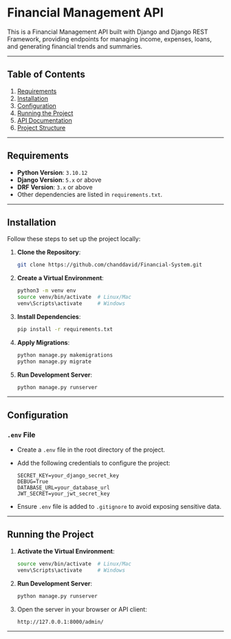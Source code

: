 # Financial Management API

This is a Financial Management API built with Django and Django REST Framework, providing endpoints for managing income, expenses, loans, and generating financial trends and summaries.

---

## Table of Contents
1. [Requirements](#requirements)
2. [Installation](#installation)
3. [Configuration](#configuration)
4. [Running the Project](#running-the-project)
5. [API Documentation](#api-documentation)
6. [Project Structure](#project-structure)

---

## Requirements

- **Python Version**: `3.10.12`
- **Django Version**: `5.x` or above
- **DRF Version**: `3.x` or above
- Other dependencies are listed in `requirements.txt`.

---

## Installation

Follow these steps to set up the project locally:

1. **Clone the Repository**:
    ```bash
    git clone https://github.com/chanddavid/Financial-System.git
    ```

2. **Create a Virtual Environment**:
    ```bash
    python3 -m venv env
    source venv/bin/activate  # Linux/Mac
    venv\Scripts\activate     # Windows
    ```

3. **Install Dependencies**:
    ```bash
    pip install -r requirements.txt
    ```

4. **Apply Migrations**:
    ```bash
    python manage.py makemigrations
    python manage.py migrate
    ```

5. **Run Development Server**:
    ```bash
    python manage.py runserver
    ```

---

## Configuration

### `.env` File

- Create a `.env` file in the root directory of the project.
- Add the following credentials to configure the project:
    ```env
    SECRET_KEY=your_django_secret_key
    DEBUG=True
    DATABASE_URL=your_database_url
    JWT_SECRET=your_jwt_secret_key
    ```

- Ensure `.env` file is added to `.gitignore` to avoid exposing sensitive data.

---

## Running the Project

1. **Activate the Virtual Environment**:
    ```bash
    source venv/bin/activate  # Linux/Mac
    venv\Scripts\activate     # Windows
    ```

2. **Run Development Server**:
    ```bash
    python manage.py runserver
    ```

3. Open the server in your browser or API client:
    ```
    http://127.0.0.1:8000/admin/
    ```

---



